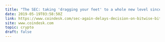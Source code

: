 ```yaml
---
title: "The SEC: taking 'dragging your feet' to a whole new level since 2017..."
date: 2019-05-19T03:58:50Z
link: https://www.coindesk.com/sec-again-delays-decision-on-bitwise-bitcoin-etf-approval?utm_medium=RSS&utm_source=hune
site: www.coindesk.com
topic: crypto
draft: false
---
```

